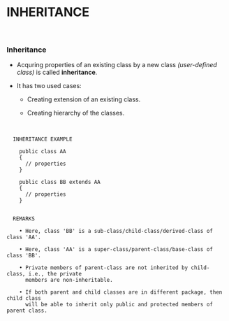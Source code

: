 # **INHERITANCE**

<br>

### **Inheritance**

+ Acquring properties of an existing class by a new class _(user-defined class)_ is called **inheritance**.

+ It has two used cases:

  + Creating extension of an existing class.
  
  + Creating hierarchy of the classes.

<br>

```
  INHERITANCE EXAMPLE

    public class AA
    {
      // properties
    }

    public class BB extends AA
    {
      // properties
    }


  REMARKS

    • Here, class 'BB' is a sub-class/child-class/derived-class of class 'AA'.

    • Here, class 'AA' is a super-class/parent-class/base-class of class 'BB'.

    • Private members of parent-class are not inherited by child-class, i.e., the private
      members are non-inheritable.
      
    • If both parent and child classes are in different package, then child class
      will be able to inherit only public and protected members of parent class.
```

